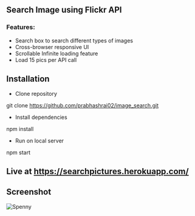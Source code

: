 ## Search Image using Flickr API

### Features:
  * Search box to search different types of images
  * Cross-browser responsive UI
  * Scrollable Infinite loading feature
  * Load 15 pics per API call

## Installation
  * Clone repository 
  
  git clone https://github.com/prabhashrai02/image_search.git
  
  * Install dependencies

  npm install
  
  * Run on local server

  npm start
  
  ## Live at https://searchpictures.herokuapp.com/
  ## Screenshot
  
  ![Spenny](https://user-images.githubusercontent.com/73634195/148273357-5d605c96-94bb-42c5-9637-95b48435b731.png)


  
